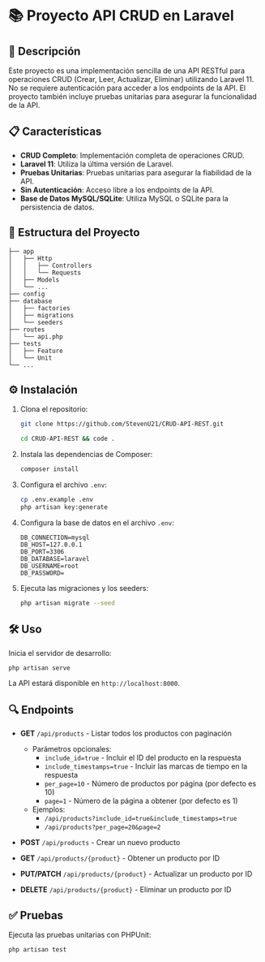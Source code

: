 # 📚 Proyecto API CRUD en Laravel

## 🚀 Descripción

Este proyecto es una implementación sencilla de una API RESTful para operaciones CRUD (Crear, Leer, Actualizar, Eliminar) utilizando Laravel 11. No se requiere autenticación para acceder a los endpoints de la API. El proyecto también incluye pruebas unitarias para asegurar la funcionalidad de la API.

## 📋 Características

- **CRUD Completo**: Implementación completa de operaciones CRUD.
- **Laravel 11**: Utiliza la última versión de Laravel.
- **Pruebas Unitarias**: Pruebas unitarias para asegurar la fiabilidad de la API.
- **Sin Autenticación**: Acceso libre a los endpoints de la API.
- **Base de Datos MySQL/SQLite**: Utiliza MySQL o SQLite para la persistencia de datos.

## 📂 Estructura del Proyecto

```
├── app
│   ├── Http
│   │   ├── Controllers
│   │   └── Requests
│   ├── Models
│   └── ...
├── config
├── database
│   ├── factories
│   ├── migrations
│   └── seeders
├── routes
│   └── api.php
├── tests
│   ├── Feature
│   └── Unit
└── ...
```

## ⚙️ Instalación

1. Clona el repositorio:

    ```bash
    git clone https://github.com/StevenU21/CRUD-API-REST.git
    ```

    ```bash
    cd CRUD-API-REST && code .
    ```

2. Instala las dependencias de Composer:

    ```bash
    composer install
    ```

3. Configura el archivo `.env`:

    ```bash
    cp .env.example .env
    php artisan key:generate
    ```

4. Configura la base de datos en el archivo `.env`:

    ```dotenv
    DB_CONNECTION=mysql
    DB_HOST=127.0.0.1
    DB_PORT=3306
    DB_DATABASE=laravel
    DB_USERNAME=root
    DB_PASSWORD=
    ```

5. Ejecuta las migraciones y los seeders:

    ```bash
    php artisan migrate --seed
    ```

## 🛠️ Uso

Inicia el servidor de desarrollo:

```bash
php artisan serve
```

La API estará disponible en `http://localhost:8000`.

## 🔍 Endpoints

- **GET** `/api/products` - Listar todos los productos con paginación
  - Parámetros opcionales:
    - `include_id=true` - Incluir el ID del producto en la respuesta
    - `include_timestamps=true` - Incluir las marcas de tiempo en la respuesta
    - `per_page=10` - Número de productos por página (por defecto es 10)
    - `page=1` - Número de la página a obtener (por defecto es 1)
  - Ejemplos:
    - `/api/products?include_id=true&include_timestamps=true`
    - `/api/products?per_page=20&page=2`

- **POST** `/api/products` - Crear un nuevo producto

- **GET** `/api/products/{product}` - Obtener un producto por ID

- **PUT/PATCH** `/api/products/{product}` - Actualizar un producto por ID

- **DELETE** `/api/products/{product}` - Eliminar un producto por ID

## ✅ Pruebas

Ejecuta las pruebas unitarias con PHPUnit:

```bash
php artisan test
```
